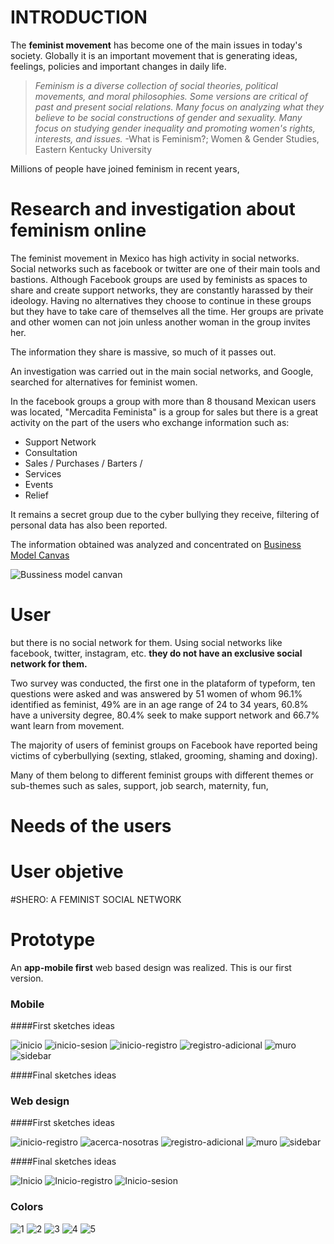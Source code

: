 # INTRODUCTION

The **feminist movement** has become one of the main issues in today's society. Globally it is an important movement that is generating ideas, feelings, policies and important changes in daily life.

> *Feminism is a diverse collection of social theories, political movements, and moral philosophies. Some versions are critical of past and present social relations. Many focus on analyzing what they believe to be social constructions of gender and sexuality. Many focus on studying gender inequality and promoting women's rights, interests, and issues.*  -What is Feminism?; Women & Gender Studies, Eastern Kentucky University

Millions of people have joined feminism in recent years, 


# Research and investigation about feminism online

The feminist movement in Mexico has high activity in social networks. Social networks such as facebook or twitter are one of their main tools and bastions. Although Facebook groups are used by feminists as spaces to share and create support networks, they are constantly harassed  by their ideology.
Having no alternatives they choose to continue in these groups but they have to take care of themselves all the time. Her groups are private and other women can not join unless another woman in the group invites her.

The information they share is massive, so much of it passes out.

An investigation was carried out in the main social networks, and Google, searched for alternatives for feminist women. 



In the facebook groups a group with more than 8 thousand Mexican users was located, "Mercadita Feminista" is a group for sales but there is a great activity on the part of the users who exchange information such as:
 - Support Network   
 - Consultation    
 - Sales / Purchases / Barters /
 - Services
 - Events    
 - Relief

It remains a secret group due to the cyber bullying they receive, filtering of personal data has also been reported.

The information obtained was analyzed and concentrated on [Business Model Canvas](https://realtimeboard.com/app/board/o9J_kzKLMY8=/)

![Bussiness model canvan](https://github.com/LexHernandez/cdmx-2018-06-bc-core-am-social-network/blob/master/ux/images/canvas/bussiness%20model%20canvan.png)

# User

but there is no social network for them. Using social networks like facebook, twitter, instagram, etc. **they do not have an exclusive social network for them.**  

Two survey was conducted, the first one in the plataform of typeform, ten questions were asked and was answered by 51 women of whom 96.1% identified as feminist, 49% are in an age range of 24 to 34 years, 60.8% have a university degree, 80.4% seek to make support network and 66.7% want learn from movement.

The majority of users of feminist groups on Facebook have reported being victims of cyberbullying (sexting, stlaked, grooming, shaming and doxing).

Many of them belong to different feminist groups with different themes or sub-themes such as sales, support, job search, maternity, fun, 

# Needs of the users



# User objetive

#SHERO: A FEMINIST SOCIAL NETWORK




# Prototype
An **app-mobile first** web based design was realized. This is our first version.

### Mobile
####First sketches ideas

![inicio](https://anndygrs.github.io/cdmx-2018-06-bc-core-am-social-network/ux/images/sketch-mobile/Inicio.jpg)
![inicio-sesion](https://anndygrs.github.io/cdmx-2018-06-bc-core-am-social-network/ux/images/sketch-mobile/Inicio-sesion.jpg)
![inicio-registro](https://anndygrs.github.io/cdmx-2018-06-bc-core-am-social-network/ux/images/sketch-mobile/Registro.jpg)
![registro-adicional](https://anndygrs.github.io/cdmx-2018-06-bc-core-am-social-network/ux/images/sketch-mobile/Registro-adicional.jpg)
![muro](https://anndygrs.github.io/cdmx-2018-06-bc-core-am-social-network/ux/images/sketch-mobile/Muro.jpg)
![sidebar](https://anndygrs.github.io/cdmx-2018-06-bc-core-am-social-network/ux/images/sketch-mobile/Sidebar.jpg)

####Final sketches ideas

### Web design

####First sketches ideas

![inicio-registro](https://anndygrs.github.io/cdmx-2018-06-bc-core-am-social-network/ux/images/sketch-desktop/Inicio-Registro.jpg)
![acerca-nosotras](https://anndygrs.github.io/cdmx-2018-06-bc-core-am-social-network/ux/images/sketch-desktop/Acerca-de-nosotras.jpg)
![registro-adicional](https://anndygrs.github.io/cdmx-2018-06-bc-core-am-social-network/ux/images/sketch-desktop/Registro-adicional.jpg)
![muro](https://anndygrs.github.io/cdmx-2018-06-bc-core-am-social-network/ux/images/sketch-desktop/Muro.jpg)
![sidebar](https://anndygrs.github.io/cdmx-2018-06-bc-core-am-social-network/ux/images/sketch-desktop/Sidebar.jpg)



####Final sketches ideas

![Inicio](https://github.com/LexHernandez/cdmx-2018-06-bc-core-am-social-network/blob/master/ux/images/sketch-desktop/Sketch-desktop%20(1).png)
![Inicio-registro](https://github.com/LexHernandez/cdmx-2018-06-bc-core-am-social-network/blob/master/ux/images/sketch-desktop/Sketch-desktop%20(3).png) 
![Inicio-sesion](https://github.com/LexHernandez/cdmx-2018-06-bc-core-am-social-network/blob/master/ux/images/sketch-desktop/Sketch-desktop%20(2).png) 


### Colors
![1](https://github.com/LexHernandez/cdmx-2018-06-bc-core-am-social-network/blob/master/ux/images/palettes/PruebaPalette1.png)
![2](https://github.com/LexHernandez/cdmx-2018-06-bc-core-am-social-network/blob/master/ux/images/palettes/PruebaPalette2.png)
![3](https://github.com/LexHernandez/cdmx-2018-06-bc-core-am-social-network/blob/master/ux/images/palettes/PruebaPalette3.png)
![4](https://github.com/LexHernandez/cdmx-2018-06-bc-core-am-social-network/blob/master/ux/images/palettes/PruebaPalette4.png)
![5](https://github.com/LexHernandez/cdmx-2018-06-bc-core-am-social-network/blob/master/ux/images/palettes/PruebaPalette5.png)


![]()
![]()
![]()
![]()

![]()
![]()